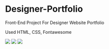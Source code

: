 # Designer-Portfolio
Front-End Project For Designer Website Portfolio

Used HTML, CSS, Fontawesome

<img src="https://img.shields.io/badge/HTML5-blue?style=for-the-badge&logo=html5&logoColor=white"> <img src="https://img.shields.io/badge/CSS3-E34F26?style=for-the-badge&logo=css3&logoColor=white"> <img src="https://img.shields.io/badge/Font_Awesome-yellow?style=for-the-badge&logo=fontawesome&logoColor=white">
